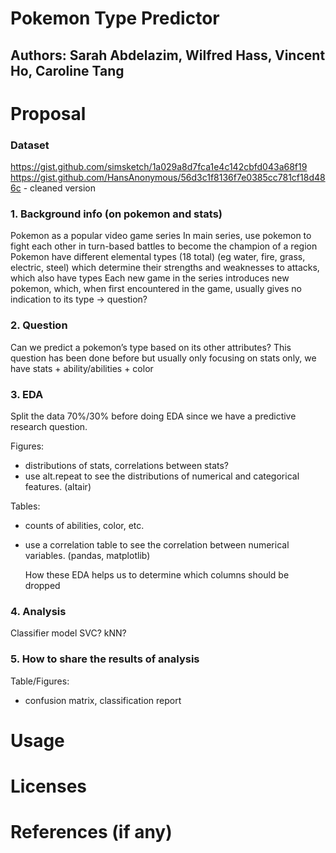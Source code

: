 # Pokemon Type Predictor
Authors: Sarah Abdelazim, Wilfred Hass, Vincent Ho, Caroline Tang
---
# Proposal
### Dataset
https://gist.github.com/simsketch/1a029a8d7fca1e4c142cbfd043a68f19
https://gist.github.com/HansAnonymous/56d3c1f8136f7e0385cc781cf18d486c - cleaned version
### 1. Background info (on pokemon and stats)
Pokemon as a popular video game series
In main series, use pokemon to fight each other in turn-based battles to become the champion of a region
Pokemon have different elemental types (18 total) (eg water, fire, grass, electric, steel) which determine their strengths and weaknesses to attacks, which also have types
Each new game in the series introduces new pokemon, which, when first encountered in the game, usually gives no indication to its type -> question?

### 2. Question
Can we predict a pokemon’s type based on its other attributes?
This question has been done before but usually only focusing on stats only, we have stats + ability/abilities + color

### 3. EDA
Split the data 70%/30% before doing EDA since we have a predictive research question.

Figures: 
- distributions of stats, correlations between stats?
- use alt.repeat to see the distributions of numerical and categorical features. (altair)

Tables:
-  counts of abilities, color, etc.
-  use a correlation table to see the correlation between numerical variables. (pandas, matplotlib)

	How these EDA helps us to determine which columns should be dropped

### 4. Analysis
Classifier model
SVC?
kNN?

### 5. How to share the results of analysis
Table/Figures:
- confusion matrix, classification report

# Usage

# Licenses


# References (if any)